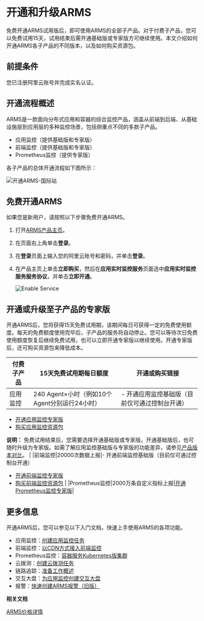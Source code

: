 # 开通和升级ARMS

免费开通ARMS试用版后，即可使用ARMS的全部子产品。对于付费子产品，您可以免费试用15天，试用结束后需开通基础版或专家版方可继续使用。本文介绍如何开通ARMS各子产品的不同版本，以及如何购买资源包。

## 前提条件

您已注册阿里云账号并完成实名认证。

## 开通流程概述

ARMS是一款面向分布式应用和容器的综合监控产品，涵盖从前端到后端、从基础设施层到应用层的多种监控场景，包括侧重点不同的多款子产品。

-   应用监控（提供基础版和专家版）
-   前端监控（提供基础版和专家版）
-   Prometheus监控（提供专家版）

各子产品的总体开通流程如下图所示：

![开通ARMS-国际站](https://static-aliyun-doc.oss-accelerate.aliyuncs.com/assets/img/zh-CN/5360994061/p139177.png)

## 免费开通ARMS

如果您是新用户，请按照以下步骤免费开通ARMS。

1.  打开[ARMS产品主页](https://www.alibabacloud.com/product/arms)。
2.  在页面右上角单击**登录**。
3.  在**登录**页面上输入您的阿里云账号和密码，并单击**登录**。
4.  在产品主页上单击**立即购买**，然后在**应用实时监控服务**页面选中**应用实时监控服务服务协议**，并单击**立即开通**。

    ![Enable Service](https://static-aliyun-doc.oss-accelerate.aliyuncs.com/assets/img/zh-CN/4326127951/p43472.png)


## 开通或升级至子产品的专家版

开通ARMS后，您将获得15天免费试用期，该期间每日可获得一定的免费使用额度。每天的免费额度使用完毕后，子产品的服务将自动停止。您可以等待次日免费使用额度恢复后继续免费试用，也可以立即开通专家版以继续使用。开通专家版后，还可购买资源包来降低成本。

|付费子产品|15天免费试用期每日额度|开通或购买链接|
|-----|------------|-------|
|应用监控|240 Agent×小时（例如10个Agent分别运行24小时）|-   开通应用监控基础版（目前仅可通过控制台开通）
-   [开通应用监控专家版](https://common-buy-intl.alibabacloud.com/?commodityCode=arms_app_post_intl#/buy)
-   [购买应用监控资源包](https://common-buy-intl.alibabacloud.com/?commodityCode=arms_app_bag_intl#/buy)

**说明：** 免费试用结束后，您需要选择开通基础版或专家版。开通基础版后，也可随时升级为专家版。如需了解应用监控基础版与专家版的功能差异，请参见[产品版本对比](/intl.zh-CN/产品计费/产品版本对比.md)。 |
|前端监控|20000次数据上报|-   开通前端监控基础版（目前仅可通过控制台开通）
-   [开通前端监控专家版](https://common-buy-intl.alibabacloud.com/?commodityCode=arms_web_post_intl#/buy)
-   [购买前端监控资源包](https://common-buy-intl.alibabacloud.com/?commodityCode=arms_web_bag_intl#/buy) |
|Prometheus监控|2000万条自定义指标上报|[开通Prometheus监控专家版](https://common-buy-intl.alibabacloud.com/?commodityCode=arms_promethues_public_intl#/open)|

## 更多信息

开通ARMS后，您可以参见以下入门文档，快速上手使用ARMS的各项功能。

-   应用监控：[创建应用监控任务](/intl.zh-CN/快速入门/创建应用监控任务.md)
-   前端监控：[以CDN方式接入前端监控](/intl.zh-CN/前端监控/接入前端监控/Web场景/以CDN方式接入前端监控.md)
-   Prometheus监控：[容器服务Kubernetes版集群]()
-   云拨测：[创建云拨测任务](/intl.zh-CN/云拨测/快速入门/创建云拨测任务.md)
-   链路追踪：[准备工作概述](/intl.zh-CN/准备工作/准备工作概述.md)
-   交互大盘：[为应用监控创建交互大盘](/intl.zh-CN/快速入门/为应用监控创建交互大盘.md)
-   报警：[快速创建ARMS报警（旧版）](/intl.zh-CN/快速入门/快速创建ARMS报警.md)

**相关文档**  


[ARMS价格详情](https://www.alibabacloud.com/product/arms/pricing)

